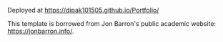 Deployed at https://dipak101505.github.io/Portfolio/

This template is borrowed from Jon Barron's public academic website: https://jonbarron.info/.

